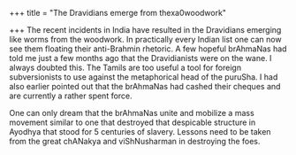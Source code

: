 +++
title = "The Dravidians emerge from thexa0woodwork"

+++
The recent incidents in India have resulted in the Dravidians emerging
like worms from the woodwork. In practically every Indian list one can
now see them floating their anti-Brahmin rhetoric. A few hopeful
brAhmaNas had told me just a few months ago that the Dravidianists were
on the wane. I always doubted this. The Tamils are too useful a tool for
foreign subversionists to use against the metaphorical head of the
puruSha. I had also earlier pointed out that the brAhmaNas had cashed
their cheques and are currently a rather spent force.

One can only dream that the brAhmaNas unite and mobilize a mass movement
similar to one that destroyed that despicable structure in Ayodhya that
stood for 5 centuries of slavery. Lessons need to be taken from the
great chANakya and viShNusharman in destroying the foes.
